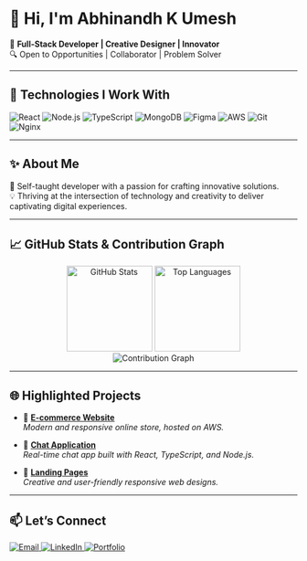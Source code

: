 # 👋 Hi, I'm **Abhinandh K Umesh**  

🌟 **Full-Stack Developer | Creative Designer | Innovator**  
🔍 Open to Opportunities | Collaborator | Problem Solver  

---

## 🔧 **Technologies I Work With**  
<div>
  <img src="https://img.shields.io/badge/-React-61DAFB?logo=react&logoColor=white&style=for-the-badge" alt="React" />
  <img src="https://img.shields.io/badge/-Node.js-339933?logo=node.js&logoColor=white&style=for-the-badge" alt="Node.js" />
  <img src="https://img.shields.io/badge/-TypeScript-007ACC?logo=typescript&logoColor=white&style=for-the-badge" alt="TypeScript" />
  <img src="https://img.shields.io/badge/-MongoDB-47A248?logo=mongodb&logoColor=white&style=for-the-badge" alt="MongoDB" />
  <img src="https://img.shields.io/badge/-Figma-F24E1E?logo=figma&logoColor=white&style=for-the-badge" alt="Figma" />
  <img src="https://img.shields.io/badge/-AWS-FF9900?logo=amazon-aws&logoColor=white&style=for-the-badge" alt="AWS" />
  <img src="https://img.shields.io/badge/-Git-F05032?logo=git&logoColor=white&style=for-the-badge" alt="Git" />
  <img src="https://img.shields.io/badge/-Nginx-009639?logo=nginx&logoColor=white&style=for-the-badge" alt="Nginx" />
</div>

---

## ✨ **About Me**  
🌟 Self-taught developer with a passion for crafting innovative solutions.    
💡 Thriving at the intersection of technology and creativity to deliver captivating digital experiences.  

---

## 📈 **GitHub Stats & Contribution Graph**  
<div align="center">
  <img src="https://github-readme-stats.vercel.app/api?username=AbhinandhkUmesh&show_icons=true&theme=radical" alt="GitHub Stats" height="150"/>
  <img src="https://github-readme-stats.vercel.app/api/top-langs/?username=AbhinandhkUmesh&layout=compact&theme=radical" alt="Top Languages" height="150"/>
</div>

<div align="center">
  <img src="https://github-profile-summary-cards.vercel.app/api/cards/profile-details?username=AbhinandhkUmesh&theme=radical" alt="Contribution Graph" />
</div>

---

## 🌐 **Highlighted Projects**  
- 🚀 **[E-commerce Website](#)**  
  *Modern and responsive online store, hosted on AWS.*  

- 💬 **[Chat Application](#)**  
  *Real-time chat app built with React, TypeScript, and Node.js.*  

- 🎨 **[Landing Pages](#)**  
  *Creative and user-friendly responsive web designs.*  

---
## 📫 **Let’s Connect**  
<div>
  <a href="mailto:abhikappana@gmail.com">
    <img src="https://img.shields.io/badge/-Email-D14836?logo=gmail&logoColor=white&style=for-the-badge" alt="Email" />
  </a>
  <a href="https://www.linkedin.com/in/abhikappana">
    <img src="https://img.shields.io/badge/-LinkedIn-0077B5?logo=linkedin&logoColor=white&style=for-the-badge" alt="LinkedIn" />
  </a>
  <a href="https://abhinandh.vercel.app/">
    <img src="https://img.shields.io/badge/-Portfolio-000000?logo=vercel&logoColor=white&style=for-the-badge" alt="Portfolio" />
  </a>
</div>
